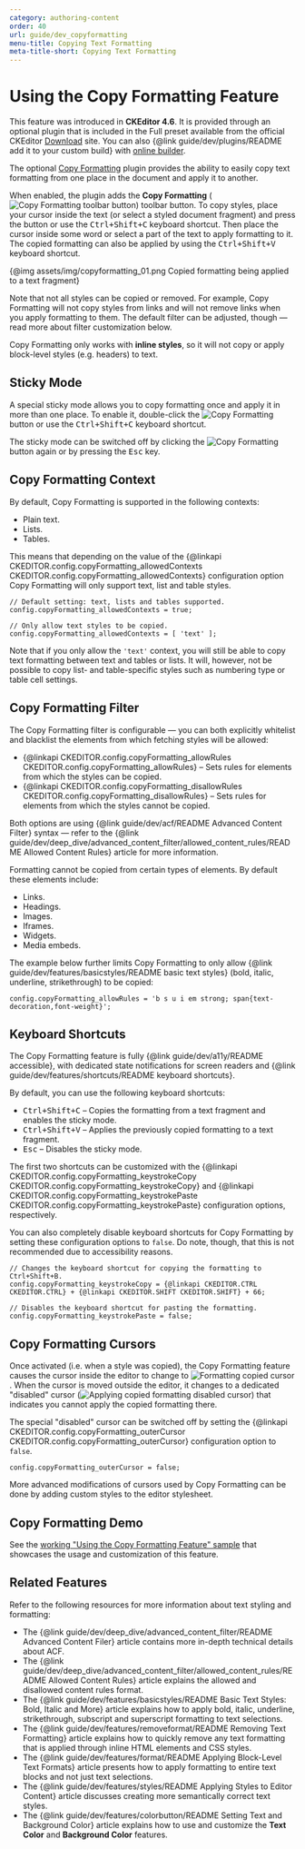```yaml
---
category: authoring-content
order: 40
url: guide/dev_copyformatting
menu-title: Copying Text Formatting
meta-title-short: Copying Text Formatting
---
```

<!--
Copyright (c) 2003-2018, CKSource - Frederico Knabben. All rights reserved.
For licensing, see LICENSE.md.
-->

# Using the Copy Formatting Feature

<info-box info="">
    This feature was introduced in <strong>CKEditor 4.6</strong>. It is provided through an optional plugin that is included in the Full preset available from the official CKEditor <a href="https://ckeditor.com/ckeditor-4/download/">Download</a> site. You can also {@link guide/dev/plugins/README add it to your custom build} with <a href="https://ckeditor.com/cke4/builder">online builder</a>.
</info-box>

The optional [Copy Formatting](https://ckeditor.com/cke4/addon/copyformatting) plugin provides the ability to easily copy text formatting from one place in the document and apply it to another.

When enabled, the plugin adds the **Copy Formatting** (<img class="inline" src="%BASE_PATH%/assets/img/copyformatting-button.png" alt="Copy Formatting toolbar button">) toolbar button. To copy styles, place your cursor inside the text (or select a styled document fragment) and press the button or use the <kbd>Ctrl+Shift+C</kbd> keyboard shortcut. Then place the cursor inside some word or select a part of the text to apply formatting to it. The copied formatting can also be applied by using the <kbd>Ctrl+Shift+V</kbd> keyboard shortcut.

{@img assets/img/copyformatting_01.png Copied formatting being applied to a text fragment}

<info-box hint="">
    <p>
        Note that not all styles can be copied or removed. For example, Copy Formatting will not copy styles from links and will not remove links when you apply formatting to them. The default filter can be adjusted, though &mdash; read more about filter customization below.
    </p>
    <p>
        Copy Formatting only works with <strong>inline styles</strong>, so it will not copy or apply block-level styles (e.g. headers) to text.
    </p>
</info-box>

## Sticky Mode

A special sticky mode allows you to copy formatting once and apply it in more than one place. To enable it, double-click the <img class="inline" src="%BASE_PATH%/assets/img/copyformatting-button.png" alt="Copy Formatting"> button or use the <kbd>Ctrl+Shift+C</kbd> keyboard shortcut.

The sticky mode can be switched off by clicking the <img class="inline" src="%BASE_PATH%/assets/img/copyformatting-button.png" alt="Copy Formatting"> button again or by pressing the <kbd>Esc</kbd> key.

## Copy Formatting Context

By default, Copy Formatting is supported in the following contexts:

* Plain text.
* Lists.
* Tables.

This means that depending on the value of the {@linkapi CKEDITOR.config.copyFormatting_allowedContexts CKEDITOR.config.copyFormatting_allowedContexts} configuration option Copy Formatting will only support text, list and table styles.

    // Default setting: text, lists and tables supported.
    config.copyFormatting_allowedContexts = true;

    // Only allow text styles to be copied.
    config.copyFormatting_allowedContexts = [ 'text' ];

Note that if you only allow the `'text'` context, you will still be able to copy text formatting between text and tables or lists. It will, however, not be possible to copy list- and table-specific styles such as numbering type or table cell settings.

## Copy Formatting Filter

The Copy Formatting filter is configurable &mdash; you can both explicitly whitelist and blacklist the elements from which fetching styles will be allowed:

* {@linkapi CKEDITOR.config.copyFormatting_allowRules CKEDITOR.config.copyFormatting_allowRules} &ndash; Sets rules for elements from which the styles can be copied.
* {@linkapi CKEDITOR.config.copyFormatting_disallowRules CKEDITOR.config.copyFormatting_disallowRules} &ndash; Sets rules for elements from which the styles cannot be copied.

Both options are using {@link guide/dev/acf/README Advanced Content Filter} syntax &mdash; refer to the {@link guide/dev/deep_dive/advanced_content_filter/allowed_content_rules/README Allowed Content Rules} article for more information.

Formatting cannot be copied from certain types of elements. By default these elements include:

* Links.
* Headings.
* Images.
* Iframes.
* Widgets.
* Media embeds.

The example below further limits Copy Formatting to only allow {@link guide/dev/features/basicstyles/README basic text styles} (bold, italic, underline, strikethrough) to be copied:

    config.copyFormatting_allowRules = 'b s u i em strong; span{text-decoration,font-weight}';

## Keyboard Shortcuts

The Copy Formatting feature is fully {@link guide/dev/a11y/README accessible}, with dedicated state notifications for screen readers and {@link guide/dev/features/shortcuts/README keyboard shortcuts}.

By default, you can use the following keyboard shortcuts:

* <kbd>Ctrl+Shift+C</kbd> &ndash; Copies the formatting from a text fragment and enables the sticky mode.
* <kbd>Ctrl+Shift+V</kbd> &ndash; Applies the previously copied formatting to a text fragment.
* <kbd>Esc</kbd> &ndash; Disables the sticky mode.

The first two shortcuts can be customized with the {@linkapi CKEDITOR.config.copyFormatting_keystrokeCopy CKEDITOR.config.copyFormatting_keystrokeCopy} and {@linkapi CKEDITOR.config.copyFormatting_keystrokePaste CKEDITOR.config.copyFormatting_keystrokePaste} configuration options, respectively.

You can also completely disable keyboard shortcuts for Copy Formatting by setting these configuration options to `false`. Do note, though, that this is not recommended due to accessibility reasons.

    // Changes the keyboard shortcut for copying the formatting to Ctrl+Shift+B.
    config.copyFormatting_keystrokeCopy = {@linkapi CKEDITOR.CTRL CKEDITOR.CTRL} + {@linkapi CKEDITOR.SHIFT CKEDITOR.SHIFT} + 66;

    // Disables the keyboard shortcut for pasting the formatting.
    config.copyFormatting_keystrokePaste = false;

## Copy Formatting Cursors

Once activated (i.e. when a style was copied), the Copy Formatting feature causes the cursor inside the editor to change to <img class="inline" src="%BASE_PATH%/assets/img/copyformatting-cursor.svg" alt="Formatting copied cursor">. When the cursor is moved outside the editor, it changes to a dedicated "disabled" cursor (<img class="inline" src="%BASE_PATH%/assets/img/copyformatting-cursor-disabled.svg" alt="Applying copied formatting disabled cursor">) that indicates you cannot apply the copied formatting there.

The special "disabled" cursor can be switched off by setting the {@linkapi CKEDITOR.config.copyFormatting_outerCursor CKEDITOR.config.copyFormatting_outerCursor} configuration option to `false`.

    config.copyFormatting_outerCursor = false;

<info-box hint="">
    More advanced modifications of cursors used by Copy Formatting can be done by adding custom styles to the editor stylesheet.
</info-box>

## Copy Formatting Demo

See the [working "Using the Copy Formatting Feature" sample](https://sdk.ckeditor.com/samples/copyformatting.html) that showcases the usage and customization of this feature.

## Related Features

Refer to the following resources for more information about text styling and formatting:

* The {@link guide/dev/deep_dive/advanced_content_filter/README Advanced Content Filer} article contains more in-depth technical details about ACF.
* The {@link guide/dev/deep_dive/advanced_content_filter/allowed_content_rules/README Allowed Content Rules} article explains the allowed and disallowed content rules format.
* The {@link guide/dev/features/basicstyles/README Basic Text Styles: Bold, Italic and More} article explains how to apply bold, italic, underline, strikethrough, subscript and superscript formatting to text selections.
* The {@link guide/dev/features/removeformat/README Removing Text Formatting} article explains how to quickly remove any text formatting that is applied through inline HTML elements and CSS styles.
* The {@link guide/dev/features/format/README Applying Block-Level Text Formats} article presents how to apply formatting to entire text blocks and not just text selections.
* The {@link guide/dev/features/styles/README Applying Styles to Editor Content} article discusses creating more semantically correct text styles.
* The {@link guide/dev/features/colorbutton/README Setting Text and Background Color} article explains how to use and customize the **Text Color** and **Background Color** features.

